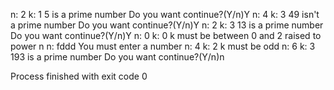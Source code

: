 n: 2
k: 1
5 is a prime number
Do you want continue?(Y/n)Y
n: 4
k: 3
49 isn't a prime number
Do you want continue?(Y/n)Y
n: 2
k: 3
13 is a prime number
Do you want continue?(Y/n)Y
n: 0
k: 0
k must be between 0 and 2 raised to power n
n: fddd
You must enter a number
n: 4
k: 2
k must be odd
n: 6
k: 3
193 is a prime number
Do you want continue?(Y/n)n

Process finished with exit code 0
